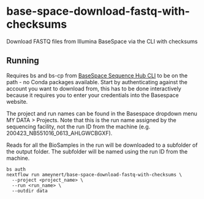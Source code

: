 # base-space-download-fastq-with-checksums
Download FASTQ files from Illumina BaseSpace via the CLI with checksums

## Running

Requires bs and bs-cp from [BaseSpace Sequence Hub CLI](https://developer.basespace.illumina.com/docs/content/documentation/cli/cli-overview) to be on the path - no Conda packages available. Start by authenticating against the account you want to download from, this has to be done interactively because it requires you to enter your credentials into the Basespace website.

The project and run names can be found in the Basespace dropdown menu MY DATA > Projects. Note that this is the run name assigned by the sequencing facility, not the run ID from the machine (e.g. 200423_NB551016_0613_AHLGWCBGXF).

Reads for all the BioSamples in the run will be downloaded to a subfolder of the output folder. The subfolder will be named using the run ID from the machine.

```
bs auth
nextflow run ameynert/base-space-download-fastq-with-checksums \
  --project <project_name> \
  --run <run_name> \
  --outdir data
```
